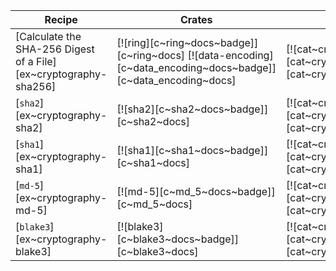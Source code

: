 | Recipe | Crates | Categories |
|--------|--------|------------|
| [Calculate the SHA-256 Digest of a File][ex~cryptography-sha256] | [![ring][c~ring~docs~badge]][c~ring~docs] [![data-encoding][c~data_encoding~docs~badge]][c~data_encoding~docs] | [![cat~cryptography][cat~cryptography~badge]][cat~cryptography] |
| [`sha2`][ex~cryptography-sha2] | [![sha2][c~sha2~docs~badge]][c~sha2~docs] | [![cat~cryptography][cat~cryptography~badge]][cat~cryptography] |
| [`sha1`][ex~cryptography-sha1] | [![sha1][c~sha1~docs~badge]][c~sha1~docs] | [![cat~cryptography][cat~cryptography~badge]][cat~cryptography] |
| [`md-5`][ex~cryptography-md-5] | [![md-5][c~md_5~docs~badge]][c~md_5~docs] | [![cat~cryptography][cat~cryptography~badge]][cat~cryptography] |
| [`blake3`][ex~cryptography-blake3] | [![blake3][c~blake3~docs~badge]][c~blake3~docs] | [![cat~cryptography][cat~cryptography~badge]][cat~cryptography] |

<div class="hidden">
</div>
